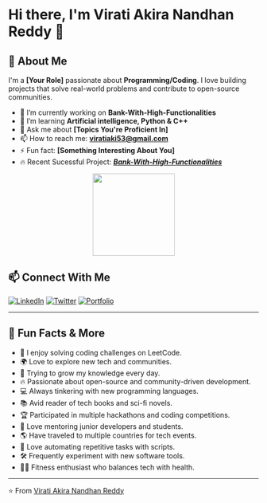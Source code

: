 <!---
ViratiAkiraNandhanReddy/ViratiAkiraNandhanReddy is a ✨ special ✨ repository because its `README.md` (this file) appears on your GitHub profile.
You can click the Preview link to take a look at your changes.
--->


# Hi there, I'm Virati Akira Nandhan Reddy 👋

## 🚀 About Me
I'm a **[Your Role]** passionate about **Programming/Coding**. I love building projects that solve real-world problems and contribute to open-source communities. 

- 🔭 I’m currently working on **Bank-With-High-Functionalities**
- 🌱 I’m learning **Artificial intelligence, Python & C++**
- 💬 Ask me about **[Topics You're Proficient In]**
- 📫 How to reach me: **viratiaki53@gmail.com**
- ⚡ Fun fact: **[Something Interesting About You]**
- 🔥 Recent Sucessful Project: [***Bank-With-High-Functionalities***](https://github.com/ViratiAkiraNandhanReddy/Bank-With-High-Functionalities)

<p align="center">
  <img src="https://github-readme-streak-stats.herokuapp.com/?user=ViratiAkiraNandhanReddy&theme=light" height="165"/>
</p>


## 📫 Connect With Me

[![LinkedIn](https://img.shields.io/badge/-LinkedIn-blue?style=flat-square&logo=linkedin)](https://linkedin.com/in/yourprofile)
[![Twitter](https://img.shields.io/badge/-Twitter-blue?style=flat-square&logo=twitter)](https://twitter.com/yourhandle)
[![Portfolio](https://img.shields.io/badge/-Portfolio-black?style=flat-square&logo=web)](https://yourportfolio.com)

---

## 🎉 Fun Facts & More

- 🧩 I enjoy solving coding challenges on LeetCode.
- 🌍 Love to explore new tech and communities.
- 🌱 Trying to grow my knowledge every day.
- 🔥 Passionate about open-source and community-driven development.
- 💻 Always tinkering with new programming languages.
- 📚 Avid reader of tech books and sci-fi novels.
- 🏆 Participated in multiple hackathons and coding competitions.
- 🌟 Love mentoring junior developers and students.
- 🌎 Have traveled to multiple countries for tech events.
- 🔧 Love automating repetitive tasks with scripts.
- 🛠️ Frequently experiment with new software tools.
- 🏋️‍♂️ Fitness enthusiast who balances tech with health.

---

⭐️ From [Virati Akira Nandhan Reddy](https://github.com/ViratiAkiraNandhanReddy)

